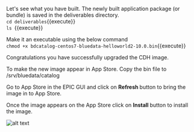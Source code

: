 
Let's see what you have built.
The newly built application package (or bundle) is saved in the deliverables directory. 
<br>`cd deliverables`{{execute}}
<br>`ls `{{execute}}

Make it an executable using the below command
<br>`chmod +x bdcatalog-centos7-bluedata-helloworld2-10.0.bin`{{execute}}

Congratulations you have successfully upgraded the CDH image.

To make the new image appear in App Store.
Copy the bin file to /srv/bluedata/catalog 

Go to App Store in the EPIC GUI and click on <b>Refresh </b>button to bring the image in to App Store.

Once the image appears on the App Store click on <b>Install </b> button to install the image.

![alt text](https://www.dropbox.com/s/gwfxq7osaoiltxm/c1.jpg)


